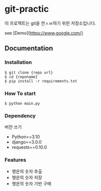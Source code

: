 # git-practic




이 프로젝트는 git을 연ㅅㅂ하기 위한 저장소입니다.

see [Demo](https://www.google.com/}

## Documentation

### Installation

```shell
$ git clone {repo url}
$ cd {reponame}
$ pip install -r requirements.txt
```


### How To start

```shell
$ python main.py
```


### Dependency

버전 쓰기
- Python==3.10
- django==3.0.0
- requests==0.10.0


### Features

- 행운의 숫자 추출
- 행운의 숫자 저장
- 행운의 숫자 기반 구매





